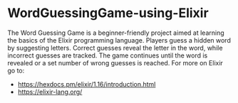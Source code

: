 # WordGuessingGame-using-Elixir
The Word Guessing Game is a beginner-friendly project aimed at learning the basics of the Elixir programming language. Players guess a hidden word by suggesting letters. Correct guesses reveal the letter in the word, while incorrect guesses are tracked. The game continues until the word is revealed or a set number of wrong guesses is reached.
For more on Elixir go to: 
- https://hexdocs.pm/elixir/1.16/introduction.html
- https://elixir-lang.org/

